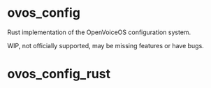 # ovos_config

Rust implementation of the OpenVoiceOS configuration system.

WIP, not officially supported, may be missing features or have bugs.
# ovos_config_rust
